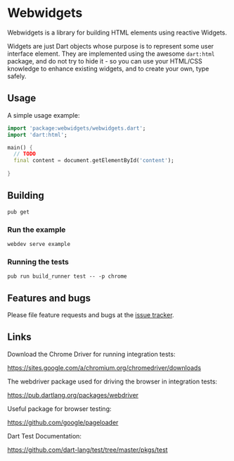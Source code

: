# Webwidgets

Webwidgets is a library for building HTML elements using reactive Widgets.

Widgets are just Dart objects whose purpose is to represent some user interface element.
They are implemented using the awesome `dart:html` package, and do not try to hide it - so you can
use your HTML/CSS knowledge to enhance existing widgets, and to create your own, type safely.

## Usage

A simple usage example:

```dart
import 'package:webwidgets/webwidgets.dart';
import 'dart:html';

main() {
  // TODO
  final content = document.getElementById('content');
  
}
```

## Building

```
pub get
```

### Run the example

```
webdev serve example
```

### Running the tests

```
pub run build_runner test -- -p chrome
```

## Features and bugs

Please file feature requests and bugs at the [issue tracker][tracker].

[tracker]: http://example.com/issues/replaceme

## Links

Download the Chrome Driver for running integration tests:

https://sites.google.com/a/chromium.org/chromedriver/downloads

The webdriver package used for driving the browser in integration tests:

https://pub.dartlang.org/packages/webdriver

Useful package for browser testing:

https://github.com/google/pageloader

Dart Test Documentation:

https://github.com/dart-lang/test/tree/master/pkgs/test
